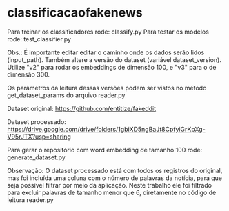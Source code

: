 # classificacaofakenews

Para treinar os classificadores rode: classify.py
Para testar os modelos rode: test_classifier.py

Obs.: É importante editar editar o caminho onde os dados serão lidos (input_path).
Também altere a versão do dataset (variável dataset_version). Utilize "v2" para rodar os embeddings de dimensão 100, e "v3" para o de dimensão 300. 

Os parâmetros da leitura dessas versões podem ser vistos no método get_dataset_params do arquivo reader.py

Dataset original:
https://github.com/entitize/fakeddit

Dataset processado:
https://drive.google.com/drive/folders/1gbiXD5ngBaJt8CpfyiGrKpXg-V95rJTX?usp=sharing

Para gerar o repositório com word embedding de tamanho 100 rode: generate_dataset.py

Observação: O dataset processado está com todos os registros do original, mas foi incluída uma coluna com o número de palavras da notícia, para que seja possível filtrar por meio da aplicação. Neste trabalho ele foi filtrado para excluir palavras de tamanho menor que 6, diretamente no código de leitura reader.py
